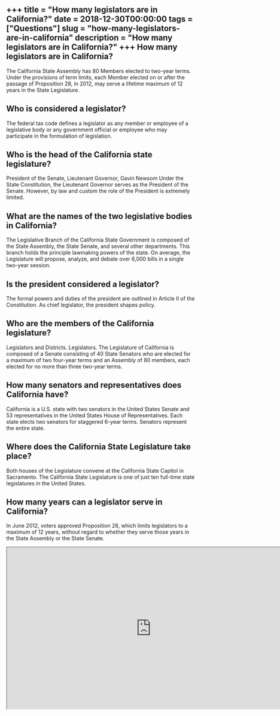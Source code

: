 +++
title = "How many legislators are in California?"
date = 2018-12-30T00:00:00
tags = ["Questions"]
slug = "how-many-legislators-are-in-california"
description = "How many legislators are in California?"
+++
How many legislators are in California?
---------------------------------------

The California State Assembly has 80 Members elected to two-year terms. Under the provisions of term limits, each Member elected on or after the passage of Proposition 28, in 2012, may serve a lifetime maximum of 12 years in the State Legislature.

Who is considered a legislator?
-------------------------------

The federal tax code defines a legislator as any member or employee of a legislative body or any government official or employee who may participate in the formulation of legislation.

Who is the head of the California state legislature?
----------------------------------------------------

President of the Senate, Lieutenant Governor, Gavin Newsom Under the State Constitution, the Lieutenant Governor serves as the President of the Senate. However, by law and custom the role of the President is extremely limited.

What are the names of the two legislative bodies in California?
---------------------------------------------------------------

The Legislative Branch of the California State Government is composed of the State Assembly, the State Senate, and several other departments. This branch holds the principle lawmaking powers of the state. On average, the Legislature will propose, analyze, and debate over 6,000 bills in a single two-year session.

Is the president considered a legislator?
-----------------------------------------

The formal powers and duties of the president are outlined in Article II of the Constitution. As chief legislator, the president shapes policy.

Who are the members of the California legislature?
--------------------------------------------------

Legislators and Districts. Legislators. The Legislature of California is composed of a Senate consisting of 40 State Senators who are elected for a maximum of two four-year terms and an Assembly of 80 members, each elected for no more than three two-year terms.

How many senators and representatives does California have?
-----------------------------------------------------------

California is a U.S. state with two senators in the United States Senate and 53 representatives in the United States House of Representatives. Each state elects two senators for staggered 6-year terms. Senators represent the entire state.

Where does the California State Legislature take place?
-------------------------------------------------------

Both houses of the Legislature convene at the California State Capitol in Sacramento. The California State Legislature is one of just ten full-time state legislatures in the United States.

How many years can a legislator serve in California?
----------------------------------------------------

In June 2012, voters approved Proposition 28, which limits legislators to a maximum of 12 years, without regard to whether they serve those years in the State Assembly or the State Senate.

<iframe allow="accelerometer; autoplay; clipboard-write; encrypted-media; gyroscope; picture-in-picture" allowfullscreen="" class="__youtube_prefs__  epyt-is-override  no-lazyload" data-no-lazy="1" data-origheight="433" data-origwidth="770" data-skipgform_ajax_framebjll="" height="433" id="_ytid_67159" loading="lazy" src="https://www.youtube.com/embed/YyoGKtldhXM?enablejsapi=1&autoplay=0&cc_load_policy=0&cc_lang_pref=&iv_load_policy=1&loop=0&modestbranding=0&rel=1&fs=1&playsinline=0&autohide=2&theme=dark&color=red&controls=1&" title="YouTube player" width="770"></iframe>